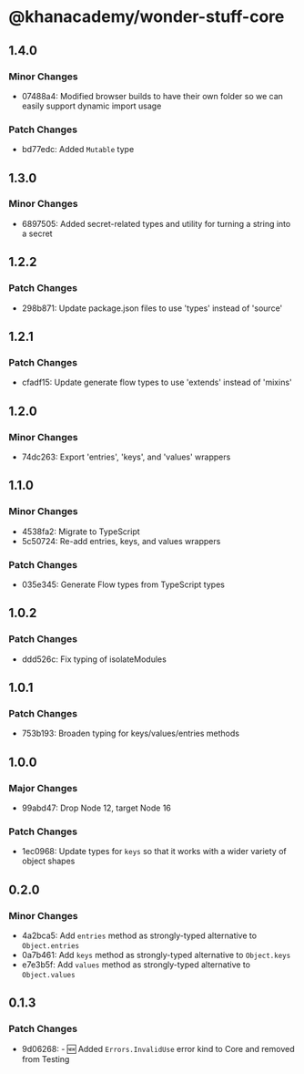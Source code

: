 # @khanacademy/wonder-stuff-core

## 1.4.0

### Minor Changes

-   07488a4: Modified browser builds to have their own folder so we can easily support dynamic import usage

### Patch Changes

-   bd77edc: Added `Mutable` type

## 1.3.0

### Minor Changes

-   6897505: Added secret-related types and utility for turning a string into a secret

## 1.2.2

### Patch Changes

-   298b871: Update package.json files to use 'types' instead of 'source'

## 1.2.1

### Patch Changes

-   cfadf15: Update generate flow types to use 'extends' instead of 'mixins'

## 1.2.0

### Minor Changes

-   74dc263: Export 'entries', 'keys', and 'values' wrappers

## 1.1.0

### Minor Changes

-   4538fa2: Migrate to TypeScript
-   5c50724: Re-add entries, keys, and values wrappers

### Patch Changes

-   035e345: Generate Flow types from TypeScript types

## 1.0.2

### Patch Changes

-   ddd526c: Fix typing of isolateModules

## 1.0.1

### Patch Changes

-   753b193: Broaden typing for keys/values/entries methods

## 1.0.0

### Major Changes

-   99abd47: Drop Node 12, target Node 16

### Patch Changes

-   1ec0968: Update types for `keys` so that it works with a wider variety of object shapes

## 0.2.0

### Minor Changes

-   4a2bca5: Add `entries` method as strongly-typed alternative to `Object.entries`
-   0a7b461: Add `keys` method as strongly-typed alternative to `Object.keys`
-   e7e3b5f: Add `values` method as strongly-typed alternative to `Object.values`

## 0.1.3

### Patch Changes

-   9d06268: - 🆕 Added `Errors.InvalidUse` error kind to Core and removed from Testing
